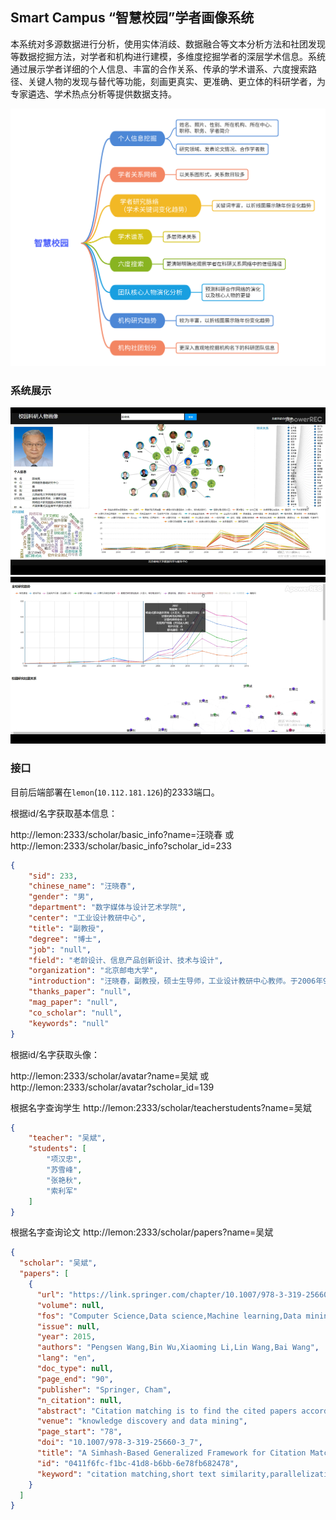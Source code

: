 ## Smart Campus “智慧校园”学者画像系统

本系统对多源数据进行分析，使用实体消歧、数据融合等文本分析方法和社团发现等数据挖掘方法，对学者和机构进行建模，多维度挖掘学者的深层学术信息。系统通过展示学者详细的个人信息、丰富的合作关系、传承的学术谱系、六度搜索路径、关键人物的发现与替代等功能，刻画更真实、更准确、更立体的科研学者，为专家遴选、学术热点分析等提供数据支持。

<img src=".\assets\function.png" style="zoom:80%;" />

### 系统展示

<img src=".\assets\demo.png" style="zoom:65%;" />

<img src=".\assets\demo2.png" style="zoom:65%;" />

### 接口

目前后端部署在`lemon`(`10.112.181.126`)的2333端口。

根据id/名字获取基本信息：

http://lemon:2333/scholar/basic_info?name=汪晓春
或
http://lemon:2333/scholar/basic_info?scholar_id=233
```json
{
    "sid": 233,
    "chinese_name": "汪晓春",
    "gender": "男",
    "department": "数字媒体与设计艺术学院",
    "center": "工业设计教研中心",
    "title": "副教授",
    "degree": "博士",
    "job": "null",
    "field": "老龄设计、信息产品创新设计、技术与设计",
    "organization": "北京邮电大学",
    "introduction": "汪晓春，副教授，硕士生导师，工业设计教研中心教师。于2006年9月-2007年9月，美国辛辛那提大学设计、建筑、艺术与规划学院，设计与创新研究中心访问学者。导师为美国前工业设计师协会（IDSA）主席Craig M Vogel 教授。期间研究方向为设计策略，设计方法。",
    "thanks_paper": "null",
    "mag_paper": "null",
    "co_scholar": "null",
    "keywords": "null"
}
```
根据id/名字获取头像：

http://lemon:2333/scholar/avatar?name=吴斌
或
http://lemon:2333/scholar/avatar?scholar_id=139


根据名字查询学生
http://lemon:2333/scholar/teacherstudents?name=吴斌
```json
{
    "teacher": "吴斌",
    "students": [
        "项汉忠",
        "苏雪峰",
        "张艳秋",
        "索利军"
    ]
}
```

根据名字查询论文
http://lemon:2333/scholar/papers?name=吴斌
```json
{
  "scholar": "吴斌",
  "papers": [
    {
      "url": "https://link.springer.com/chapter/10.1007/978-3-319-25660-3_7/fulltext.html,https://link.springer.com/content/pdf/10.1007%2F978-3-319-25660-3_7.pdf,http://dblp.uni-trier.de/db/conf/pakdd/pakdd2015-w.html#WangWLWW15,http://dl.acm.org/citation.cfm?id=2961609,https://doi.org/10.1007/978-3-319-25660-3_7,http://link.springer.com/chapter/10.1007/978-3-319-25660-3_7/fulltext.html,https://link.springer.com/chapter/10.1007/978-3-319-25660-3_7,http://dl.acm.org/citation.cfm?id=2961601.2961609,http://link.springer.com/chapter/10.1007/978-3-319-25660-3_7,http://link.springer.com/content/pdf/10.1007%2F978-3-319-25660-3_7.pdf,http://dx.doi.org/10.1007/978-3-319-25660-3_7,http://link.springer.com/10.1007/978-3-319-25660-3_7",
      "volume": null,
      "fos": "Computer Science,Data science,Machine learning,Data mining,World Wide Web",
      "issue": null,
      "year": 2015,
      "authors": "Pengsen Wang,Bin Wu,Xiaoming Li,Lin Wang,Bai Wang",
      "lang": "en",
      "doc_type": null,
      "page_end": "90",
      "publisher": "Springer, Cham",
      "n_citation": null,
      "abstract": "Citation matching is to find the cited papers according to only a small amount of information. There have been some works on citation matching. Most of the solutions require expensive model processing to achieve good results. However, when dealing with millions of citations in large digital libraries, these solutions may not be efficient enough. To address this problem, we propose a simhash-based generalized framework in MapReduce for citation matching. In the framework, we use title exact matching and distance-based short text similarity metrics to implement citation matching. Moreover, customizing citation fields, citation field weights and word segmentation weights are used for improving the accuracy. We also design a heuristic algorithm which can automatically calculate the weights of each citation field. For disposing the large-scale datasets, we implement the framework in Hadoop, a popular parallel computation platform. We do our experiments with real datasets from a Chinese Medicine Digital Library, and a comparative experiment with Cora corpus McCallum's citation matching test set. The results of experiments confirm the efficiency and effectiveness of our framework.",
      "venue": "knowledge discovery and data mining",
      "page_start": "78",
      "doi": "10.1007/978-3-319-25660-3_7",
      "title": "A Simhash-Based Generalized Framework for Citation Matching in MapReduce",
      "id": "0411f6fc-f1bc-41d8-b6bb-6e78fb682478",
      "keyword": "citation matching,short text similarity,parallelization,mapreduce"
    }
  ]
}
```